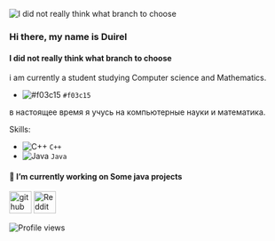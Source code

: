 ![I did not really think what branch to choose](https://github.com/dorukme123/Computer-Architecture-Class/blob/main/%D0%9B%D0%B0%D0%B1-01/images/Comp%201.gif?raw=true)

### Hi there, my name is Duirel
#### I did not really think what branch to choose



i am currently a student studying Computer science and Mathematics.
- ![#f03c15](https://via.placeholder.com/15/f03c15/000000?text=+) `#f03c15`
 
в настоящее время я учусь на компьютерные науки и математика.

Skills: 
- ![C++](https://via.placeholder.com/15/f03c15/000000?text=+) `C++`
- ![Java](https://via.placeholder.com/15/f03c15/000000?text=+) `Java`

#### 🔭 I’m currently working on Some java projects 


[<img src='https://cdn.jsdelivr.net/npm/simple-icons@3.0.1/icons/github.svg' alt='github' height='40'>](https://github.com/dorukme123)  [<img src='https://cdn.jsdelivr.net/npm/simple-icons@3.0.1/icons/reddit.svg' alt='Reddit' height='40'>](https://www.reddit.com/user/u/Duirel)  


![Profile views](https://gpvc.arturio.dev/dorukme123)  
